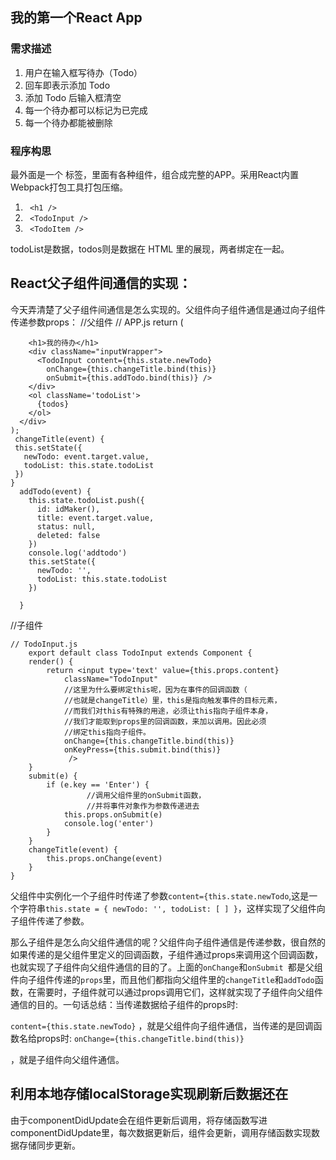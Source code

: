 ## 我的第一个React App
### 需求描述
1. 用户在输入框写待办（Todo）
2. 回车即表示添加 Todo
3. 添加 Todo 后输入框清空
4. 每一个待办都可以标记为已完成
5. 每一个待办都能被删除
### 程序构思
最外面是一个 <App/> 标签，里面有各种组件，组合成完整的APP。采用React内置Webpack打包工具打包压缩。

1. <code> \<h1 /\> </code>
2. <code> \<TodoInput /\> </code>
3. <code> \<TodoItem /\> </code>


todoList是数据，todos则是数据在 HTML 里的展现，两者绑定在一起。
## React父子组件间通信的实现：
今天弄清楚了父子组件间通信是怎么实现的。父组件向子组件通信是通过向子组件传递参数props：
 //父组件
	 // APP.js
	 return (
      <div className='App'>

        <h1>我的待办</h1>
        <div className="inputWrapper">
          <TodoInput content={this.state.newTodo}
            onChange={this.changeTitle.bind(this)}
            onSubmit={this.addTodo.bind(this)} />
        </div>
        <ol className='todoList'>
          {todos}
        </ol>
      </div>
    );
     changeTitle(event) {
     this.setState({
       newTodo: event.target.value,
       todoList: this.state.todoList
     })
    }
	  addTodo(event) {
	    this.state.todoList.push({
	      id: idMaker(),
	      title: event.target.value,
	      status: null,
	      deleted: false
	    })
	    console.log('addtodo')
	    this.setState({
	      newTodo: '',
	      todoList: this.state.todoList
	    })
	
	  }

//子组件

    // TodoInput.js
	    export default class TodoInput extends Component {
	    render() {
	        return <input type='text' value={this.props.content}
	            className="TodoInput"
	            //这里为什么要绑定this呢，因为在事件的回调函数（
	            //也就是changeTitle）里，this是指向触发事件的目标元素，
	            //而我们对this有特殊的用途，必须让this指向子组件本身，
	            //我们才能取到props里的回调函数，来加以调用。因此必须
	            //绑定this指向子组件。
	            onChange={this.changeTitle.bind(this)}
	            onKeyPress={this.submit.bind(this)}
	             />
	    }
	    submit(e) {
	        if (e.key == 'Enter') {
	        		 //调用父组件里的onSubmit函数，
	        		 //并将事件对象作为参数传递进去
	            this.props.onSubmit(e)  
	            console.log('enter')
	        }
	    }
	    changeTitle(event) {
	        this.props.onChange(event)
	    }
	}

父组件中实例化一个子组件时传递了参数```content={this.state.newTodo```,这是一个字符串```this.state = {
      newTodo: '',
      todoList: [
      ]
    }```，这样实现了父组件向子组件传递了参数。
  
那么子组件是怎么向父组件通信的呢？父组件向子组件通信是传递参数，很自然的如果传递的是父组件里定义的回调函数，子组件通过props来调用这个回调函数，也就实现了子组件向父组件通信的目的了。上面的```onChange```和```onSubmit ```都是父组件向子组件传递的```props```里，而且他们都指向父组件里的```changeTitle```和```addTodo```函数，在需要时，子组件就可以通过props调用它们，这样就实现了子组件向父组件通信的目的。一句话总结：当传递数据给子组件的props时: 

```content={this.state.newTodo}```
，就是父组件向子组件通信，当传递的是回调函数名给props时:
 ```onChange={this.changeTitle.bind(this)}```

，就是子组件向父组件通信。

## 利用本地存储localStorage实现刷新后数据还在
由于componentDidUpdate会在组件更新后调用，将存储函数写进componentDidUpdate里，每次数据更新后，组件会更新，调用存储函数实现数据存储同步更新。
